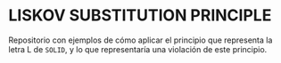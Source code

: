 # LISKOV SUBSTITUTION PRINCIPLE

Repositorio con ejemplos de cómo aplicar el principio que representa la letra L de `SOLID`, y lo que representaría una violación de este principio.

